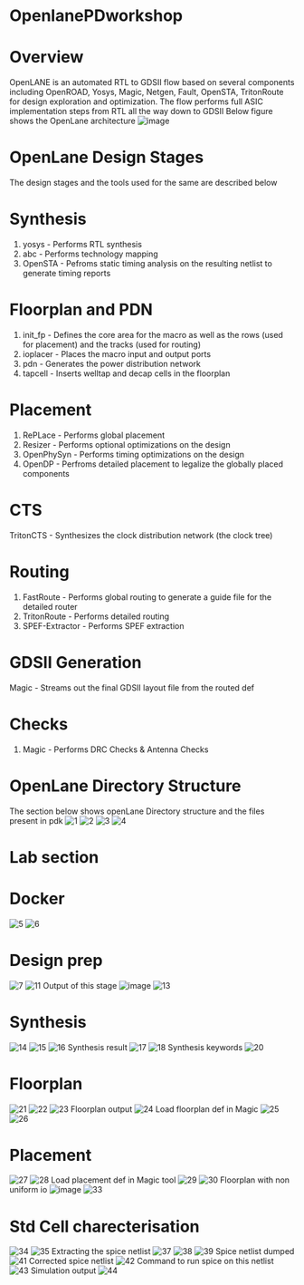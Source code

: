 # OpenlanePDworkshop
# Overview
OpenLANE is an automated RTL to GDSII flow based on several components including OpenROAD, Yosys, Magic, Netgen, Fault, OpenSTA, TritonRoute for design exploration and optimization. The flow performs full ASIC implementation steps from RTL all the way down to GDSII
Below figure shows the OpenLane architecture
![image](https://user-images.githubusercontent.com/108127167/180239988-ab6c92be-9cde-4f63-aacf-73af1b8476fe.png)
# OpenLane Design Stages
The design stages and the tools used for the same are described below

# Synthesis
1. yosys - Performs RTL synthesis
2. abc - Performs technology mapping
3. OpenSTA - Pefroms static timing analysis on the resulting netlist to generate timing reports

# Floorplan and PDN
1. init_fp - Defines the core area for the macro as well as the rows (used for placement) and the tracks (used for routing)
2. ioplacer - Places the macro input and output ports
3. pdn - Generates the power distribution network
4. tapcell - Inserts welltap and decap cells in the floorplan

# Placement
1. RePLace - Performs global placement
2. Resizer - Performs optional optimizations on the design
3. OpenPhySyn - Performs timing optimizations on the design
4. OpenDP - Perfroms detailed placement to legalize the globally placed components

# CTS
TritonCTS - Synthesizes the clock distribution network (the clock tree)

# Routing 
1. FastRoute - Performs global routing to generate a guide file for the detailed router
2. TritonRoute - Performs detailed routing
3. SPEF-Extractor - Performs SPEF extraction

# GDSII Generation
 Magic - Streams out the final GDSII layout file from the routed def

# Checks
1. Magic - Performs DRC Checks & Antenna Checks

# OpenLane Directory Structure
The section below shows openLane Directory structure and the files present in pdk
![1](https://user-images.githubusercontent.com/108127167/180273733-2b685ef2-fe35-4141-b377-6f674f46ef4f.PNG)
![2](https://user-images.githubusercontent.com/108127167/180273781-55a57c3d-644a-4a54-b71a-58832e78bd35.PNG)
![3](https://user-images.githubusercontent.com/108127167/180273819-0163fccd-1433-4b34-a062-1784c0c7a97b.PNG)
![4](https://user-images.githubusercontent.com/108127167/180273832-c2ae0a73-e80b-4dec-8227-b756766b8739.PNG)

# Lab section
# Docker
![5](https://user-images.githubusercontent.com/108127167/180274249-0d251f4e-3af2-4f5d-8427-91a892d37da0.PNG)
![6](https://user-images.githubusercontent.com/108127167/180274371-182419ca-8858-4564-b23e-e5da7d6c07ce.PNG)
# Design prep
![7](https://user-images.githubusercontent.com/108127167/180274797-b30825d8-c72f-4f83-9730-32d8a5a6a47f.PNG)
![11](https://user-images.githubusercontent.com/108127167/180274822-db54f6f3-9b89-48b6-a2f0-09eb88eafedb.PNG)
Output of this stage
![image](https://user-images.githubusercontent.com/108127167/180275074-74ba8412-5d97-4a1c-88d4-33db7c4e4230.png)
![13](https://user-images.githubusercontent.com/108127167/180275131-aa59260e-47ca-4af3-9071-6beaf7309514.PNG)
# Synthesis
![14](https://user-images.githubusercontent.com/108127167/180275290-a6b19fdf-c6aa-4d43-a4ec-d845e86d39c1.PNG)
![15](https://user-images.githubusercontent.com/108127167/180275297-5d42f159-9038-4e41-b25a-2d3ca15b7de0.PNG)
![16](https://user-images.githubusercontent.com/108127167/180275299-743f776c-777e-40fb-9273-6e2f22d4bf25.PNG)
Synthesis result
![17](https://user-images.githubusercontent.com/108127167/180275533-fffa433a-2dda-4c4e-b39e-cf2ff6a0260f.PNG)
![18](https://user-images.githubusercontent.com/108127167/180275542-bcd1bc7c-00a7-48f6-a83d-78b240ae40f1.PNG)
Synthesis keywords
![20](https://user-images.githubusercontent.com/108127167/180275765-cf64c10f-2edb-4779-a123-6425d2dbe7a0.PNG)
# Floorplan
![21](https://user-images.githubusercontent.com/108127167/180275983-bf57cfff-6e78-47cd-9ee9-17ee7a8a01e0.PNG)
![22](https://user-images.githubusercontent.com/108127167/180275989-1484e159-9225-4170-9313-61857fee44a8.PNG)
![23](https://user-images.githubusercontent.com/108127167/180276046-924b8044-580b-425f-a182-dcbb293393de.PNG)
Floorplan output
![24](https://user-images.githubusercontent.com/108127167/180276168-badd0021-fdc2-499e-979a-b1d830ed5e9e.PNG)
Load floorplan def in Magic
![25](https://user-images.githubusercontent.com/108127167/180276316-9c4cb8d1-7c26-416a-83f0-94aef472b3d1.PNG)
![26](https://user-images.githubusercontent.com/108127167/180276323-0feea90a-3c26-45ee-9f95-08155a5c9242.PNG)
# Placement
![27](https://user-images.githubusercontent.com/108127167/180276476-347cb370-3e61-44f8-a02b-5dac439e9eba.PNG)
![28](https://user-images.githubusercontent.com/108127167/180276480-8b676716-df0e-4246-af6a-8b0693b22f5e.PNG)
Load placement def in Magic tool
![29](https://user-images.githubusercontent.com/108127167/180276645-1f6aa108-90db-4716-8255-6489b4a5a192.PNG)
![30](https://user-images.githubusercontent.com/108127167/180276652-6f30a95b-37a0-4e22-9b00-0337a0bc6fd2.PNG)
Floorplan with non uniform io 
![image](https://user-images.githubusercontent.com/108127167/180277164-535c7940-0499-4a71-bd11-6fd60086cc01.png)
![33](https://user-images.githubusercontent.com/108127167/180277085-e233576b-df62-42a0-b50e-1667bfe2a58c.PNG)

# Std Cell charecterisation
![34](https://user-images.githubusercontent.com/108127167/180277674-84351586-7780-444d-a856-cd949f1c7f1f.PNG)
![35](https://user-images.githubusercontent.com/108127167/180277675-e8a4e2e4-9f51-4f08-9563-43ed80e19d4f.PNG)
Extracting the spice netlist
![37](https://user-images.githubusercontent.com/108127167/180277966-2a5bddce-fccd-4225-afc5-744e861f4b51.PNG)
![38](https://user-images.githubusercontent.com/108127167/180277969-be1b4aca-701c-47e3-b5a6-5e7ff124f480.PNG)
![39](https://user-images.githubusercontent.com/108127167/180277971-d32d596f-63c3-4ff0-ab5f-4041fdcb28c9.PNG)
Spice netlist dumped
![41](https://user-images.githubusercontent.com/108127167/180278189-efae6ab7-95c5-42d8-a143-69ead6589962.PNG)
Corrected spice netlist
![42](https://user-images.githubusercontent.com/108127167/180278255-303e5c39-c34a-4ef5-9f9f-1c03ac513f3a.PNG)
Command to run spice on this netlist
![43](https://user-images.githubusercontent.com/108127167/180278422-af80e513-04d0-48b6-ba44-761a5062e431.PNG)
Simulation output
![44](https://user-images.githubusercontent.com/108127167/180278472-706f5a82-cf4b-4309-ac08-10dfbc40596b.PNG)

